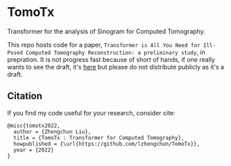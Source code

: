 # TomoTx

Transformer for the analysis of Sinogram for Computed Tomography.

This repo hosts code for a paper, `Transformer is All You Need for Ill-Posed Computed Tomography Reconstruction: a preliminary study`, in prepration.
It is not progress fast because of short of hands, if one really wants to see the draft, it's [here](https://www.overleaf.com/read/znyjrkpkxyrg) but please do not distribute publicly as it's a draft.


## Citation

If you find my code useful for your research, consider cite:

```
@misc{tomotx2022,
  author = {Zhengchun Liu},
  title = {TomoTx : Transformer for Computed Tomography},
  howpublished = {\url{https://github.com/lzhengchun/TomoTx}},
  year = {2022}
}
